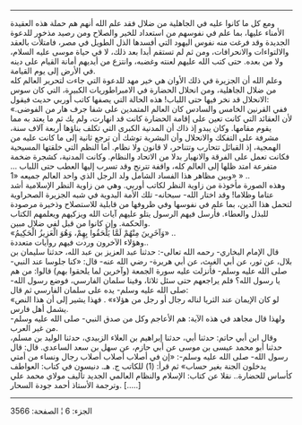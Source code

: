 ------------------------------------------------------------------------

ومع كل ما كانوا عليه في الجاهلية من ضلال فقد علم الله أنهم هم حملة هذه
العقيدة الأمناء عليها، بما علم في نفوسهم من استعداد للخير والصلاح ومن
رصيد مذخور للدعوة الجديدة وقد فرغت منه نفوس اليهود التي أفسدها الذل
الطويل في مصر، فامتلأت بالعقد والالتواءات والانحرافات، ومن ثم لم تستقم
أبدا بعد ذلك، لا في حياة موسى عليه السلام، ولا من بعده. حتى كتب الله
عليهم لعنته وغضبه، وانتزع من أيديهم أمانة القيام على دينه في الأرض إلى
يوم القيامة.  
وعلم الله أن الجزيرة في ذلك الأوان هي خير مهد للدعوة التي جاءت لتحرير
العالم كله من ضلال الجاهلية، ومن انحلال الحضارة في الامبراطوريات
الكبيرة، التي كان سوس الانحلال قد نخر فيها حتى اللباب! هذه الحالة التي
يصفها كاتب أوربي حديث فيقول:  
«ففي القرنين الخامس والسادس كان العالم المتمدين على شفا جرف هار من
الفوضى. لأن العقائد التي كانت تعين على إقامة الحضارة كانت قد انهارت، ولم
يك ثم ما يعتد به مما يقوم مقامها. وكان يبدو إذ ذاك أن المدنية الكبرى
التي تكلف بناؤها أربعة آلاف سنة، مشرفة على التفكك والانحلال وأن البشرية
توشك أن ترجع ثانية إلى ما كانت عليه من الهمجية، إذ القبائل تتحارب
وتتناحر، لا قانون ولا نظام. أما النظم التي خلقتها المسيحية فكانت تعمل
على الفرقة والانهيار بدلا من الاتحاد والنظام. وكانت المدنية، كشجرة ضخمة
متفرعة امتد ظلها إلى العالم كله، واقفة تترنح وقد تسرب إليها العطب حتى
اللباب ... وبين مظاهر هذا الفساد الشامل ولد الرجل الذي واحد العالم جميعه
«1» » ..  
وهذه الصورة مأخوذة من زاوية النظر لكاتب أوربي. وهي من زاوية النظر
الإسلامية أشد عتاما وظلاما! وقد اختار الله- سبحانه- تلك الأمة البدوية في
شبه الجزيرة الصحراوية لتحمل هذا الدين، بما علم في نفوسها وفي ظروفها من
قابلية للاستصلاح وذخيرة مرصودة للبذل والعطاء. فأرسل فيهم الرسول يتلو
عليهم آيات الله ويزكيهم ويعلمهم الكتاب والحكمة. وإن كانوا من قبل لفي
ضلال مبين.  
«وَآخَرِينَ مِنْهُمْ لَمَّا يَلْحَقُوا بِهِمْ، وَهُوَ الْعَزِيزُ الْحَكِيمُ» ..  
وهؤلاء الآخرون وردت فيهم روايات متعددة..  
قال الإمام البخاري- رحمه الله تعالى-: حدثنا عبد العزيز بن عبد الله،
حدثنا سليمان بن بلال، عن ثور، عن أبي الغيث، عن أبي هريرة- رضي الله عنه-
قال: «كنا جلوسا عند النبي- صلى الله عليه وسلم- فأنزلت عليه سورة الجمعة
(وآخرين لما يلحقوا بهم) قالوا: من هم يا رسول الله؟ فلم يراجعهم حتى سئل
ثلاثا، وفينا سلمان الفارسي، فوضع رسول الله- صلى الله عليه وسلم- يده على
سلمان الفارسي ثم قال:  
«لو كان الإيمان عند الثريا لناله رجال أو رجل من هؤلاء» . فهذا يشير إلى
أن هذا النص يشمل أهل فارس.  
ولهذا قال مجاهد في هذه الآية: هم الأعاجم وكل من صدق النبي- صلى الله عليه
وسلم- من غير العرب.  
وقال ابن أبي حاتم: حدثنا أبي، حدثنا إبراهيم بن العلاء الزبيدي، حدثنا
الوليد بن مسلم، حدثنا أبو محمد عيسى بن موسى عن أبي حازم، عن سهل بن سعد
الساعدي. قال: قال رسول الله- صلى الله عليه وسلم-: «إن في أصلاب أصلاب
أصلاب رجال ونساء من أمتي يدخلون الجنة بغير حساب» ثم قرأ: (1) للكاتب ج.
هـ. دنيسون في كتاب: العواطف كأساس للحضارة.. نقلا عن كتاب: الإسلام
والنظام العالمي الجديد تأليف مولاي محمد علي وترجمة الأستاذ أحمد جودة
السحار. \[.....\]

------------------------------------------------------------------------

الجزء: 6 ¦ الصفحة: 3566
